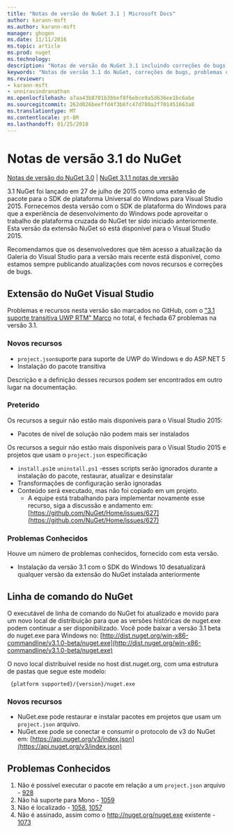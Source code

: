 ```yaml
---
title: "Notas de versão do NuGet 3.1 | Microsoft Docs"
author: karann-msft
ms.author: karann-msft
manager: ghogen
ms.date: 11/11/2016
ms.topic: article
ms.prod: nuget
ms.technology: 
description: "Notas de versão do NuGet 3.1 incluindo correções de bugs, problemas conhecidos, recursos adicionados e DCRs."
keywords: "Notas de versão 3.1 do NuGet, correções de bugs, problemas conhecidos, adicionaram recursos, DCRs"
ms.reviewer:
- karann-msft
- unniravindranathan
ms.openlocfilehash: a7aa43b8701b3bbef8f6ebce9a5d636ee1bc6abe
ms.sourcegitcommit: 262d026beeffd4f3b6fc47d780a2f701451663a8
ms.translationtype: MT
ms.contentlocale: pt-BR
ms.lasthandoff: 01/25/2018
---
```

# <a name="nuget-31-release-notes"></a>Notas de versão 3.1 do NuGet

[Notas de versão do NuGet 3.0](../release-notes/nuget-3.0.0.md) | [NuGet 3.1.1 notas de versão](../release-notes/nuget-3.1.1.md)

3.1 NuGet foi lançado em 27 de julho de 2015 como uma extensão de pacote para o SDK de plataforma Universal do Windows para Visual Studio 2015. Fornecemos desta versão com o SDK de plataforma do Windows para que a experiência de desenvolvimento do Windows pode aproveitar o trabalho de plataforma cruzada do NuGet ter sido iniciado anteriormente. Esta versão da extensão NuGet só está disponível para o Visual Studio 2015.

Recomendamos que os desenvolvedores que têm acesso a atualização da Galeria do Visual Studio para a versão mais recente está disponível, como estamos sempre publicando atualizações com novos recursos e correções de bugs.

## <a name="nuget-visual-studio-extension"></a>Extensão do NuGet Visual Studio

Problemas e recursos nesta versão são marcados no GitHub, com o ["3.1 suporte transitiva UWP RTM" Marco](https://github.com/NuGet/Home/issues?utf8=%E2%9C%93&q=is%3Aclosed+milestone%3A%223.1+RTM+UWP+transitive+support%22+) no total, é fechada 67 problemas na versão 3.1.

### <a name="new-features"></a>Novos recursos

* `project.json`suporte para suporte de UWP do Windows e do ASP.NET 5
* Instalação do pacote transitiva

Descrição e a definição desses recursos podem ser encontrados em outro lugar na documentação.

### <a name="deprecated"></a>Preterido

Os recursos a seguir não estão mais disponíveis para o Visual Studio 2015:

* Pacotes de nível de solução não podem mais ser instalados

Os recursos a seguir não estão mais disponíveis para o Visual Studio 2015 e projetos que usam o `project.json` especificação

* `install.ps1`e `uninstall.ps1` -esses scripts serão ignorados durante a instalação do pacote, restaurar, atualizar e desinstalar
* Transformações de configuração serão ignoradas
* Conteúdo será executado, mas não foi copiado em um projeto.
    * A equipe está trabalhando para implementar novamente esse recurso, siga a discussão e andamento em: [https://github.com/NuGet/Home/issues/627](https://github.com/NuGet/Home/issues/627)


### <a name="known-issues"></a>Problemas Conhecidos

Houve um número de problemas conhecidos, fornecido com esta versão.

* Instalação da versão 3.1 com o SDK do Windows 10 desatualizará qualquer versão da extensão do NuGet instalada anteriormente

## <a name="nuget-command-line"></a>Linha de comando do NuGet

O executável de linha de comando do NuGet foi atualizado e movido para um novo local de distribuição para que as versões históricas de nuget.exe podem continuar a ser disponibilizado.  Você pode baixar a versão 3.1 beta do nuget.exe para Windows no: [http://dist.nuget.org/win-x86-commandline/v3.1.0-beta/nuget.exe](http://dist.nuget.org/win-x86-commandline/v3.1.0-beta/nuget.exe)

O novo local distribuível reside no host dist.nuget.org, com uma estrutura de pastas que segue este modelo:

     {platform supported}/{version}/nuget.exe

### <a name="new-features"></a>Novos recursos

* NuGet.exe pode restaurar e instalar pacotes em projetos que usam um `project.json` arquivo.
* NuGet.exe pode se conectar e consumir o protocolo de v3 do NuGet em: [https://api.nuget.org/v3/index.json](https://api.nuget.org/v3/index.json)

## <a name="known-issues"></a>Problemas Conhecidos ##

1.    Não é possível executar o pacote em relação a um `project.json` arquivo - [928](https://github.com/NuGet/Home/issues/928)
2.    Não há suporte para Mono - [1059](https://github.com/NuGet/Home/issues/1059)
3.    Não é localizado - [1058](https://github.com/NuGet/Home/issues/1058), [1057](https://github.com/NuGet/Home/issues/1057)
4.    Não é assinado, assim como o http://nuget.org/nuget.exe existente - [1073](https://github.com/NuGet/Home/issues/1073)
